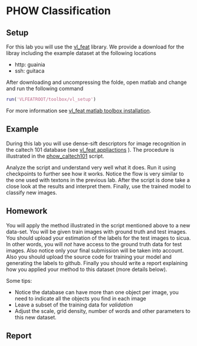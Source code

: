 # PHOW Classification

## Setup

For this lab you will use the [vl_feat](http://www.vlfeat.org/index.html) library. We provide a download for the libray including the example dataset at the following locations

  - http: guainia
  - ssh: guitaca

After downloading and uncompressing the folde, open matlab and change and run the following command

```matlab
run('VLFEATROOT/toolbox/vl_setup')
```

For more information see [vl_feat matlab toolbox installation](http://www.vlfeat.org/install-matlab.html).

## Example

During this lab you will use dense-sift descriptors for image recognition in the caltech 101 database (see [vl_feat appliactions](http://www.vlfeat.org/applications/apps.html) ). The procedure is illustrated in the [phow_caltech101](http://www.vlfeat.org/applications/caltech-101-code.html) script. 

Analyze the script and understand very well what it does. Run it using checkpoints to further see how it works. Notice the flow is very similar to the one used with textons in the previous lab. After the script is done take a close look at the results and interpret them. Finally, use the trained model to classify new images.

## Homework

You will apply the method illustrated in the script mentioned above to a new data-set. You will be given train images with ground truth and test images. You should upload your estimation of the labels for the test images to sicua. In other words, you will *not* have access to the ground truth data for test images. Also notice only your final submission will be taken into account. Also you should upload the source code for training your model and generating the labels to github. Finally you should write a report explaining how you applied your method to this dataset (more details below).  

Some tips:

- Notice the database can have more than one object per image, you need to indicate all the objects you find in each image
- Leave a subset of the training data for *validation*
- Adjust the scale, grid density, number of words and other parameters to this new dataset.



## Report
